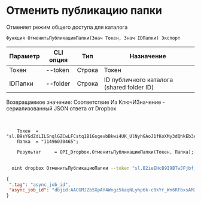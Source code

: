 ﻿---
sidebar_position: 2
---

# Отменить публикацию папки
 Отменяет режим общего доступа для каталога



`Функция ОтменитьПубликациюПапки(Знач Токен, Знач IDПапки) Экспорт`

  | Параметр | CLI опция | Тип | Назначение |
  |-|-|-|-|
  | Токен | --token | Строка | Токен |
  | IDПапки | --folder | Строка | ID публичного каталога (shared folder ID) |

  
  Возвращаемое значение:   Соответствие Из КлючИЗначение - сериализованный JSON ответа от Dropbox

<br/>




```bsl title="Пример кода"
    Токен  = "sl.B9sYGdZdLILSnqlGZCwLFCstq1B1GsgevbBkwi4UK_UlNyhGAoJ1fKoXMy3dQhkEb3e80HTL6g...";
    Папка  = "11496030465";

    Результат     = OPI_Dropbox.ОтменитьПубликациюПапки(Токен, Папка);
```



```sh title="Пример команды CLI"
    
  oint dropbox ОтменитьПубликациюПапки --token "sl.B2ieEHcB9I9BTwJFjbf_MQtoZMKjGYgkpBqzQkvBfuSz41Qpy5r3d7a4ax22I5ILWhd9KLbN5L..." --folder %folder%

```

```json title="Результат"
{
 ".tag": "async_job_id",
 "async_job_id": "dbjid:AACGMJZb5XpAY4Wngz5kaqNLyhp6k-c0kYr_Wn6RFbxsAM25-uNaOJWbqMAWej0Dr12hMkiAhioUbkvZ_M1W1_MV"
}
```
